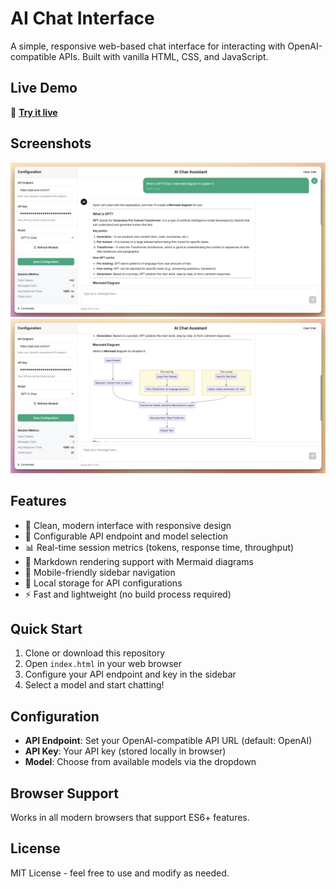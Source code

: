 # AI Chat Interface

A simple, responsive web-based chat interface for interacting with OpenAI-compatible APIs. Built with vanilla HTML, CSS, and JavaScript.

## Live Demo

🚀 **<a href="https://ai-chat.vibeweb.site" target="_blank">Try it live</a>**

## Screenshots

![Demo 1](demo/demo-1.png)
![Demo 2](demo/demo-2.png)

## Features

- 🎨 Clean, modern interface with responsive design
- 🔧 Configurable API endpoint and model selection
- 📊 Real-time session metrics (tokens, response time, throughput)
- 💬 Markdown rendering support with Mermaid diagrams
- 📱 Mobile-friendly sidebar navigation
- 🔐 Local storage for API configurations
- ⚡ Fast and lightweight (no build process required)

## Quick Start

1. Clone or download this repository
2. Open `index.html` in your web browser
3. Configure your API endpoint and key in the sidebar
4. Select a model and start chatting!

## Configuration

- **API Endpoint**: Set your OpenAI-compatible API URL (default: OpenAI)
- **API Key**: Your API key (stored locally in browser)
- **Model**: Choose from available models via the dropdown

## Browser Support

Works in all modern browsers that support ES6+ features.

## License

MIT License - feel free to use and modify as needed.